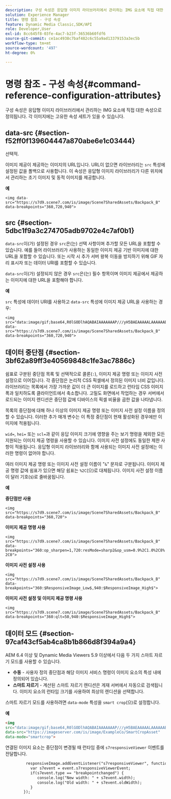 ```yaml
---
description: 구성 속성은 응답형 이미지 라이브러리에서 관리하는 IMG 요소에 직접 대한 속성으로 정의됩니다. 각 이미지에는 고유한 속성 세트가 있을 수 있습니다.
solution: Experience Manager
title: 명령 참조 - 구성 속성
feature: Dynamic Media Classic,SDK/API
role: Developer,User
exl-id: 8cc645f8-03fe-4ac7-b23f-36536b60fdf6
source-git-commit: ce1ac4938c7baf482c6c55a9ad13379153a3ec5b
workflow-type: tm+mt
source-wordcount: '497'
ht-degree: 0%

---
```


# 명령 참조 - 구성 속성{#command-reference-configuration-attributes}

구성 속성은 응답형 이미지 라이브러리에서 관리하는 IMG 요소에 직접 대한 속성으로 정의됩니다. 각 이미지에는 고유한 속성 세트가 있을 수 있습니다.

## data-src {#section-f52ff0f139604447a870abe6e1c03444}

선택적.

이미지 제공이 제공하는 이미지의 URL입니다. URL이 없으면 라이브러리는 `src` 특성에 설정된 값을 폴백으로 사용합니다. 이 속성은 응답형 이미지 라이브러리가 다른 위치에서 관리하는 초기 이미지 및 동적 이미지를 제공합니다.

**예**

```
<img data-src="https://s7d9.scene7.com/is/image/Scene7SharedAssets/Backpack_B" data-breakpoints="360,720,940">
```


## src {#section-5dbc1f9a3c274705adb9702e4c7af0b1}

`data-src`이(가) 설정된 경우 `src`은(는) 선택 사항이며 추가할 모든 URL을 포함할 수 있습니다. 예를 들어 라이브러리가 사용하는 동일한 이미지 제공 기반 이미지에 대한 URL을 포함할 수 있습니다. 또는 시작 시 추가 서버 왕복 이동을 방지하기 위해 GIF 자리 표시자 또는 데이터 URI를 포함할 수 있습니다.

`data-src`이(가) 설정되지 않은 경우 `src`은(는) 필수 항목이며 이미지 제공에서 제공하는 이미지에 대한 URL을 포함해야 합니다.


**예**

`src` 특성에 데이터 URI를 사용하고 `data-src` 특성에 이미지 제공 URL을 사용하는 경우:

```
<img src="data:image/gif;base64,R0lGODlhAQABAIAAAAAAAP///yH5BAEAAAAALAAAAAABAAEAAAIBRAA7" data-src="https://s7d9.scene7.com/is/image/Scene7SharedAssets/Backpack_B" data-breakpoints="360,720,940">
```


## 데이터 중단점 {#section-3bf62a89ff3e40569848c1fe3ac7886c}

쉼표로 구분된 중단점 목록 및 선택적으로 콜론(`:`), 이미지 제공 명령 또는 이미지 사전 설정으로 이어집니다. 각 중단점은 논리적 CSS 픽셀에서 정의된 이미지 너비 값입니다. 라이브러리는 목록에서 가장 가까운 값이 더 큰 이미지를 로드하고 런타임 CSS 이미지 폭과 일치하도록 클라이언트에서 축소합니다. 고밀도 화면에서 작업하는 경우 서버에서 로드되는 이미지 렌디션은 중단점 값에 디바이스의 픽셀 비율을 곱한 값을 나타냅니다.

목록의 중단점에 대해 하나 이상의 이미지 제공 명령 또는 이미지 사전 설정 이름을 정의할 수 있습니다. 이러한 추가 매개 변수는 이 특정 중단점이 현재 활성화된 경우에만 이미지에 적용됩니다.

`wid=`, `hei=` 또는 `scl=`과 같이 응답 이미지 크기에 영향을 주는 보기 명령을 제외한 모든 지원되는 이미지 제공 명령을 사용할 수 있습니다. 이미지 사전 설정에도 동일한 제한 사항이 적용됩니다. 응답형 이미지 라이브러리와 함께 사용되는 이미지 사전 설정에는 이러한 명령이 없어야 합니다.

여러 이미지 제공 명령 또는 이미지 사전 설정 이름이 &quot;`&`&quot; 문자로 구분됩니다. 이미지 제공 명령 값에 쉼표가 있으면 해당 쉼표는 `%2C`(으)로 대체됩니다. 이미지 사전 설정 이름이 달러 기호(`$`)로 줄바꿈됩니다.


**예**

**중단점만 사용**

`<img src="https://s7d9.scene7.com/is/image/Scene7SharedAssets/Backpack_B" data-breakpoints="360,720">`

**이미지 제공 명령 사용**

`<img src="https://s7d9.scene7.com/is/image/Scene7SharedAssets/Backpack_B" data-breakpoints="360:op_sharpen=1,720:resMode=sharp2&op_usm=0.9%2C1.0%2C8%2C0">`

**이미지 사전 설정 사용**

`<img src="https://s7d9.scene7.com/is/image/Scene7SharedAssets/Backpack_B" data-breakpoints="360:$ResponsiveImage_Low$,940:$ResponsiveImage_High$">`

**이미지 사전 설정 및 이미지 제공 명령 사용**

`<img src="https://s7d9.scene7.com/is/image/Scene7SharedAssets/Backpack_B" data-breakpoints="360:qlt=50,940:$ResponsiveImage_High$">`



## 데이터 모드 {#section-97caf43cf5ab4ca8b1b866d8f394a9a4}

AEM 6.4 이상 및 Dynamic Media Viewers 5.9 이상에서 다음 두 가지 스마트 자르기 모드를 사용할 수 있습니다.

* **수동** - 사용자 정의 중단점과 해당 이미지 서비스 명령이 이미지 요소의 특성 내에 정의되어 있습니다.
* **스마트 자르기** - 계산된 스마트 자르기 렌디션은 게재 서버에서 자동으로 검색됩니다. 이미지 요소의 런타임 크기를 사용하여 최상의 렌디션을 선택합니다.

스마트 자르기 모드를 사용하려면 `data-mode` 특성을 `smart crop`(으)로 설정합니다.

**예**

```html {.line-numbers}
<img 
src="data:image/gif;base64,R0lGODlhAQABAIAAAAAAAP///yH5BAEAAAAALAAAAAABAAEAAAIBRAA7" 
data-src="https://imageserver.com/is/image/ExampleCo/SmartCropAsset" 
data-mode="smartcrop">
```

연결된 이미지 요소는 중단점이 변경될 때 런타임 중에 `s7responsiveViewer` 이벤트를 전달합니다.

```html {.line-numbers}
         responsiveImage.addEventListener("s7responsiveViewer", function (event) { 
           var s7event = event.s7responsiveViewerEvent; 
           if(s7event.type == "breakpointchanged") { 
              console.log("New width: " + s7event.width); 
              console.log("Old width: " + s7event.oldWidth); 
           } 
        });
```
